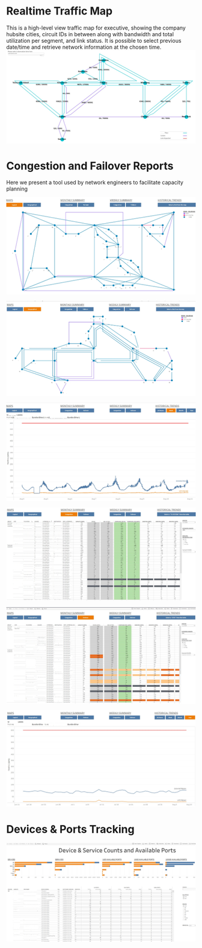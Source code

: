 # Realtime Traffic Map
This is a high-level view traffic map for executive, showing the company hubsite cities, circuit IDs in between along with bandwidth and total utilization per segment, and link status. It is possible to select previous date/time and retrieve network information at the chosen time.
![highlevel](/assets/high-level-ipcore.png)

# Congestion and Failover Reports
Here we present a tool used by network engineers to facilitate capacity planning

![logical](/assets/logical-map.png)

![geographical](/assets/geo-map.png)

![trendW](/assets/trend-id-weekly.png)

![congestion](/assets/congestion.png)

![failover](/assets/failover.png)

![trendY](/assets/trend-id-year.png)

# Devices & Ports Tracking
![operations](/assets/device-ports.png)
